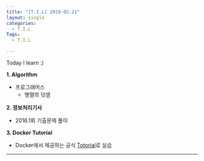 ```yaml
---
title: "[T.I.L] 2019-02-21"
layout: single
categories:
  - T.I.L
Tags:
  - T.I.L

---
```

Today I learn :)

**1. Algorithm**      
*  프로그래머스  
   * 행렬의 덧셈       
     

**2. 정보처리기사**  
*  2016.1회 기출문제 풀이     


**3. Docker Tutorial**  
  * Docker에서 제공하는 공식 [Totorial]((https://docs.docker.com/get-started/))로 실습  


  
***  
 


  

 

   




